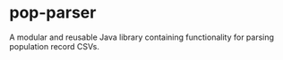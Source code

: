 # pop-parser
A modular and reusable Java library containing functionality for parsing population record CSVs.
